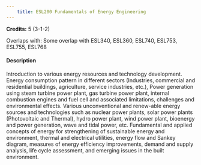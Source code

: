 ```yaml
---
    title: ESL200 Fundamentals of Energy Engineering
---
```

**Credits:** 5 (3-1-2)



Overlaps with: Some overlap with ESL340, ESL360, ESL740, ESL753, ESL755, ESL768

#### Description 
Introduction to various energy resources and technology development. Energy consumption pattern in different sectors (Industries, commercial and residential buildings, agriculture, service industries, etc.), Power generation using steam turbine power plant, gas turbine power plant, internal combustion engines and fuel cell and associated limitations, challenges and environmental effects. Various unconventional and renew-able energy sources and technologies such as nuclear power plants, solar power plants (Photovoltaic and Thermal), hydro power plant, wind power plant, bioenergy and power generation, wave and tidal power, etc. Fundamental and applied concepts of energy for strengthening of sustainable energy and environment, thermal and electrical utilities, energy flow and Sankey diagram, measures of energy efficiency improvements, demand and supply analysis, life cycle assessment, and emerging issues in the built environment.